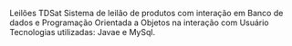 Leilões TDSat
Sistema de leilão de produtos com interação em Banco de dados e Programação Orientada a Objetos na interação com Usuário
Tecnologias utilizadas: Javae e MySql.
